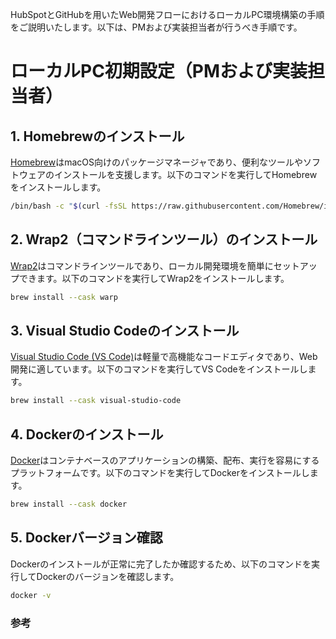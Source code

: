 HubSpotとGitHubを用いたWeb開発フローにおけるローカルPC環境構築の手順をご説明いたします。以下は、PMおよび実装担当者が行うべき手順です。

# ローカルPC初期設定（PMおよび実装担当者）

## 1. Homebrewのインストール
[Homebrew](https://brew.sh/ja/)はmacOS向けのパッケージマネージャであり、便利なツールやソフトウェアのインストールを支援します。以下のコマンドを実行してHomebrewをインストールします。

```bash
/bin/bash -c "$(curl -fsSL https://raw.githubusercontent.com/Homebrew/install/HEAD/install.sh)"
```

## 2. Wrap2（コマンドラインツール）のインストール
[Wrap2](https://www.warp.dev/)はコマンドラインツールであり、ローカル開発環境を簡単にセットアップできます。以下のコマンドを実行してWrap2をインストールします。

```bash
brew install --cask warp
```

## 3. Visual Studio Codeのインストール
[Visual Studio Code (VS Code)](https://code.visualstudio.com/)は軽量で高機能なコードエディタであり、Web開発に適しています。以下のコマンドを実行してVS Codeをインストールします。

```bash
brew install --cask visual-studio-code
```

## 4. Dockerのインストール
[Docker](https://www.docker.com/)はコンテナベースのアプリケーションの構築、配布、実行を容易にするプラットフォームです。以下のコマンドを実行してDockerをインストールします。

```bash
brew install --cask docker
```

## 5. Dockerバージョン確認
Dockerのインストールが正常に完了したか確認するため、以下のコマンドを実行してDockerのバージョンを確認します。

```bash
docker -v
```

### 参考